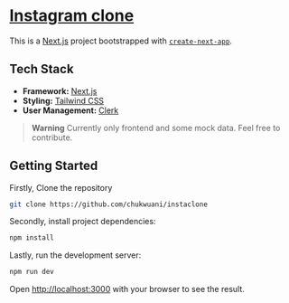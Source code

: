 # [Instagram clone](https://instaglone.vercel.app/)

This is a [Next.js](https://nextjs.org/) project bootstrapped with [`create-next-app`](https://github.com/vercel/next.js/tree/canary/packages/create-next-app).


## Tech Stack

- **Framework:** [Next.js](https://nextjs.org)
- **Styling:** [Tailwind CSS](https://tailwindcss.com)
- **User Management:** [Clerk](https://clerk.com)


> **Warning**
> Currently only frontend and some mock data.
> Feel free to contribute.


## Getting Started

Firstly, Clone the repository

```bash
git clone https://github.com/chukwuani/instaclone
```

Secondly, install project dependencies:

```bash
npm install
```

Lastly, run the development server:

```bash
npm run dev
```

Open [http://localhost:3000](http://localhost:3000) with your browser to see the result.
